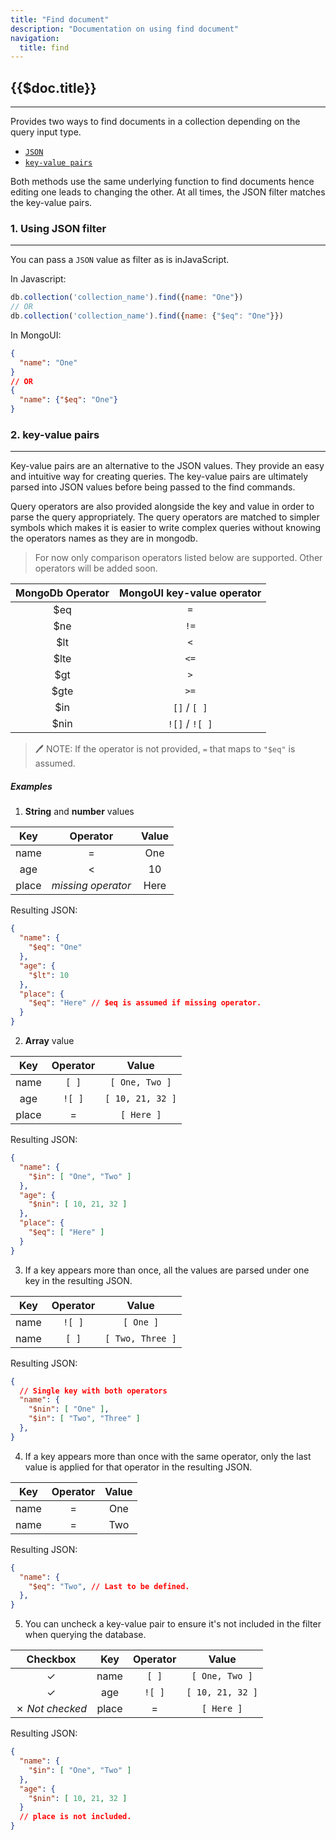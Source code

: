 ```yaml
---
title: "Find document"
description: "Documentation on using find document"
navigation:
  title: find
---
```


## {{$doc.title}}

---

Provides two ways to find documents in a collection depending on the query
input type.

- [`JSON`](#_1-using-json-filter)
- [`key-value pairs`](#_2-key-value-pairs)

Both methods use the same underlying function to find documents
hence editing one leads to changing the other. At all times, the JSON filter
matches the key-value pairs.

### 1. Using JSON filter

---

You can pass a `JSON` value as filter as is inJavaScript.

In Javascript:

```javascript [JavaScript]
db.collection('collection_name').find({name: "One"})
// OR
db.collection('collection_name').find({name: {"$eq": "One"}})
```

In MongoUI:

```json ['JSON MongoUI']
{
  "name": "One"
}
// OR
{
  "name": {"$eq": "One"}
}
```

### 2. key-value pairs

---

Key-value pairs are an alternative to the JSON values.
They provide an easy and intuitive way for creating queries.
The key-value pairs are ultimately parsed into JSON values before being
passed to the find commands.

Query operators are also provided alongside the key and value in order to
parse the query appropriately.
The query operators are matched to simpler symbols which makes it is easier to
write complex queries without knowing the operators names as they are in mongodb.

> For now only comparison operators listed below are supported. Other operators will be added soon.

| MongoDb Operator | MongoUI key-value operator |
|:--------------:|:------------------------:|
| $eq | `=` |
| $ne | `!=` |
| $lt | `<` |
| $lte | `<=` |
| $gt | `>` |
| $gte | `>=` |
| $in | `[]` / `[ ]` |
| $nin | `![]` / `![ ]` |

> :pen: NOTE: If the operator is not provided, `=` that maps to `"$eq"` is assumed.

##### Examples

1. **String** and **number** values

| Key | Operator | Value |
|:-----:|:------:|:-----------:|
| name | = | One |
| age | < | 10 |
| place | *missing operator* | Here |

Resulting JSON:

```json ['JSON MongoUI']
{
  "name": {
    "$eq": "One"
  },
  "age": {
    "$lt": 10
  },
  "place": {
    "$eq": "Here" // $eq is assumed if missing operator.
  }
}
```

2. **Array** value

| Key | Operator | Value |
|:---:|:---:|:---:|
| name | `[ ]` | `[ One, Two ]` |
| age | `![ ]` | `[ 10, 21, 32 ]` |
| place | = | `[ Here ]` |

Resulting JSON:

```json ['JSON MongoUI']
{
  "name": {
    "$in": [ "One", "Two" ]
  },
  "age": {
    "$nin": [ 10, 21, 32 ]
  },
  "place": {
    "$eq": [ "Here" ]
  }
}
```

3. If a key appears more than once, all the values are parsed under one key
in the resulting JSON.

| Key | Operator | Value |
|:---:|:---:|:---:|
| name | `![ ]` | `[ One ]` |
| name | `[ ]` | `[ Two, Three ]` |

Resulting JSON:

```json ['JSON MongoUI']
{
  // Single key with both operators
  "name": {
    "$nin": [ "One" ],
    "$in": [ "Two", "Three" ]
  },
}
```

4. If a key appears more than once with the same operator, only the last value is
applied for that operator in the resulting JSON.

 Key | Operator | Value |
|:-----:|:------:|:------:|
| name | = | One |
| name | = | Two |

Resulting JSON:

```json ['JSON MongoUI']
{
  "name": {
    "$eq": "Two", // Last to be defined.
  },
}
```

5. You can uncheck a key-value pair to ensure it's not included in the filter
when querying the database.

| Checkbox | Key | Operator | Value |
|:----------:|:-----:|:------:|:-----------:|
| &check; | name | `[ ]` | `[ One, Two ]` |
| &check; | age | `![ ]` | `[ 10, 21, 32 ]` |
| &cross; *Not checked* | place | = | `[ Here ]` |

Resulting JSON:

```json ['JSON MongoUI']
{
  "name": {
    "$in": [ "One", "Two" ]
  },
  "age": {
    "$nin": [ 10, 21, 32 ]
  }
  // place is not included.
}
```
